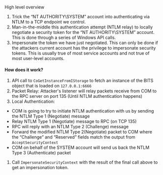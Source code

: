 High level overview  
1. Trick the “NT AUTHORITY\SYSTEM” account into authenticating via NTLM to a TCP endpoint we control.  
2. Man-in-the-middle this authentication attempt (NTLM relay) to locally negotiate a security token for the “NT AUTHORITY\SYSTEM” account. This is done through a series of Windows API calls.  
3. Impersonate the token we have just negotiated. This can only be done if the attackers current account has the privilege to impersonate security tokens. This is usually true of most service accounts and not true of most user-level accounts.
#### How does it work?
1. API call to `CoGetInstanceFromIStorage` to fetch an instance of the BITS object that is loaded on `127.0.0.1:6666`
2. Packet Relay: Attacker's listener will relay packets receive from COM to the RPC server on port 135 (Until NTLM authentication happens)
3. Local Authentication: 
- COM is going to try to initiate NTLM authentication with us by sending the NTLM Type 1 (Negotiate) message
- Relay NTLM Type 1 (Negotiate) message to RPC (on TCP 135)
- RPC will reply with an NTLM Type 2 (Challenge) message
- Forward the modified NTLM Type 2(Negotiate) packet to COM where the “Challenge” and “Reserved” fields match the output from `AcceptSecurityContext`
- COM on behalf of the SYSTEM account will send us back the NTLM Type 3 (Authenticate) packet
1. Call `ImpersonateSecurityContext` with the result of the final call above to get an impersonation token.
